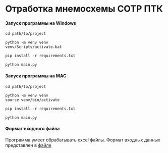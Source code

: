 # Отработка мнемосхемы СОТР ПТК

#### Запуск программы на Windows
```
cd path/to/project

python -m venv venv
venv/Scripts/activate.bat

pip install -r requirements.txt

python main.py
```

#### Запуск программы на MAC
```
cd path/to/project

python -m venv venv
source venv/bin/activate

pip install -r requirements.txt

python main.py
```

#### Формат входного файла
Программа умеет обрабатывать excel файлы. Формат входных данных представлен в [файле](example_input.xlsx)